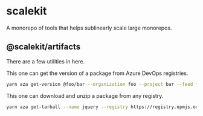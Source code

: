 # scalekit

A monorepo of tools that helps sublinearly scale large monorepos.

## @scalekit/artifacts

There are a few utilities in here.

This one can get the version of a package from Azure DevOps registries.

```bash
yarn aza get-version @foo/bar --organization foo --project bar --feed foofeed
```

This one can download and unzip a package from any registry.

```bash
yarn aza get-tarball --name jquery --registry https://registry.npmjs.org --version 3.6.0 --destination ./vendor
```
